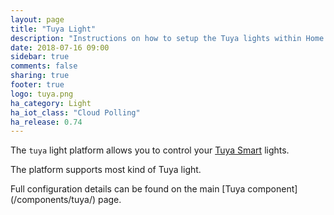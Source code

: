 ```yaml
---
layout: page
title: "Tuya Light"
description: "Instructions on how to setup the Tuya lights within Home Assistant."
date: 2018-07-16 09:00
sidebar: true
comments: false
sharing: true
footer: true
logo: tuya.png
ha_category: Light
ha_iot_class: "Cloud Polling"
ha_release: 0.74
---
```



The `tuya` light platform allows you to control your [Tuya Smart](https://www.tuya.com) lights.

The platform supports most kind of Tuya light.

<p class='note'>
Full configuration details can be found on the main [Tuya component](/components/tuya/) page.
</p>